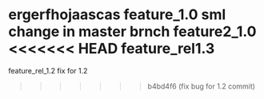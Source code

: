 ergerfhojaascas
feature_1.0
sml change in master brnch
feature2_1.0
<<<<<<< HEAD
feature_rel1.3
=======
feature_rel_1.2
fix for 1.2
>>>>>>> b4bd4f6 (fix bug for 1.2 commit)
